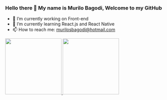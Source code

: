 ### Hello there 👋 My name is Murilo Bagodi, Welcome to my GitHub

- 🔭 I’m currently working on Front-end
- 🌱 I’m currently learning React.js and React Native
- 📫 How to reach me: murilosbagodi@hotmail.com

<div>
  <a href="https://github.com/MuriloBagodi">
  <img height="180em" src="https://github-readme-stats.vercel.app/api?username=murilobagodi&show_icons=true&theme=dracula&include_all_commits=true&count_private=true"/>
  <img height="180em" src="https://github-readme-stats.vercel.app/api/top-langs/?username=murilobagodi&layout=compact&langs_count=7&theme=dracula"/>
</div>
